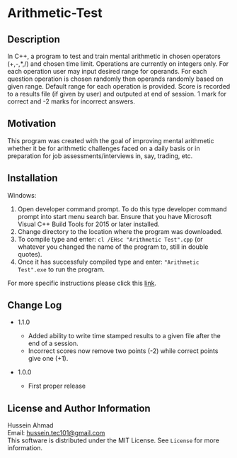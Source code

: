 # Arithmetic-Test

## Description
In C++, a program to test and train mental arithmetic in chosen operators (+,-,*,/) and chosen time limit. Operations are currently on integers only. For each operation user may input desired range for operands. For each question operation is chosen randomly then operands randomly based on given range. Default range for each operation is provided.  Score is recorded to a results file (if given by user) and outputed at end of session. 1 mark for correct and -2 marks for incorrect answers.


## Motivation
This program was created with the goal of improving mental arithmetic whether it be for arithmetic challenges faced on a daily basis or in preparation for job assessments/interviews in, say, trading, etc.

## Installation
Windows:
1. Open developer command prompt. To do this type developer command prompt into start menu search bar. Ensure that you have Microsoft Visual C++ Build Tools for 2015 or later installed.
2. Change directory to the location where the program was downloaded. 
3. To compile type and enter: `cl /EHsc "Arithmetic Test".cpp` (or whatever you changed the name of the program to, still in double quotes).
4. Once it has successfuly compiled type and enter: `"Arithmetic Test".exe` to run the program.

For more specific instructions please click this [link](https://msdn.microsoft.com/en-ca/library/ms235639.aspx).

## Change Log
* 1.1.0
  * Added ability to write time stamped results to a given file after the end of a session.
  * Incorrect scores now remove two points (-2) while correct points give one (+1).
  
* 1.0.0
  * First proper release

## License and Author Information
Hussein Ahmad  
Email: <hussein.tec101@gmail.com>  
This software is distributed under the MIT License. See `License` for more information.
